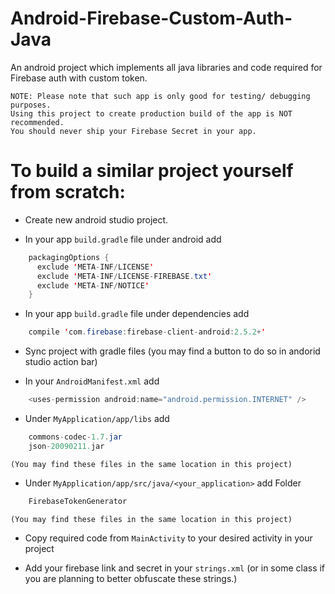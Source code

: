 # Android-Firebase-Custom-Auth-Java
An android project which implements all java libraries and code required for Firebase auth with custom token.
```
NOTE: Please note that such app is only good for testing/ debugging purposes.
Using this project to create production build of the app is NOT recommended.
You should never ship your Firebase Secret in your app.
```

# To build a similar project yourself from scratch:

* Create new android studio project.

* In your app `build.gradle` file under android add
```java
    packagingOptions {
      exclude 'META-INF/LICENSE'
      exclude 'META-INF/LICENSE-FIREBASE.txt'
      exclude 'META-INF/NOTICE'
    }
```

* In your app `build.gradle` file under dependencies add
```java
    compile 'com.firebase:firebase-client-android:2.5.2+'
```

* Sync project with gradle files (you may find a button to do so in andorid studio action bar)

* In your `AndroidManifest.xml` add
```java
    <uses-permission android:name="android.permission.INTERNET" />
```

* Under `MyApplication/app/libs` add
```java
    commons-codec-1.7.jar
    json-20090211.jar
```
    (You may find these files in the same location in this project)

* Under `MyApplication/app/src/java/<your_application>` add Folder
```java
    FirebaseTokenGenerator
```
    (You may find these files in the same location in this project)

* Copy required code from `MainActivity` to your desired activity in your project

* Add your firebase link and secret in your `strings.xml` (or in some class if you are planning to better obfuscate these strings.)
